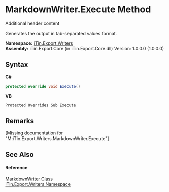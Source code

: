 # MarkdownWriter.Execute Method 
Additional header content 

Generates the output in tab-separated values ​​format.

**Namespace:**&nbsp;<a href="N_iTin_Export_Writers">iTin.Export.Writers</a><br />**Assembly:**&nbsp;iTin.Export.Core (in iTin.Export.Core.dll) Version: 1.0.0.0 (1.0.0.0)

## Syntax

**C#**<br />
``` C#
protected override void Execute()
```

**VB**<br />
``` VB
Protected Overrides Sub Execute
```


## Remarks
\[Missing <remarks> documentation for "M:iTin.Export.Writers.MarkdownWriter.Execute"\]

## See Also


#### Reference
<a href="T_iTin_Export_Writers_MarkdownWriter">MarkdownWriter Class</a><br /><a href="N_iTin_Export_Writers">iTin.Export.Writers Namespace</a><br />